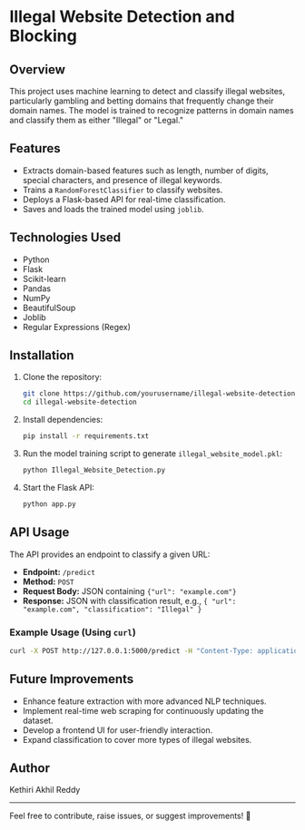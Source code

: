 # Illegal Website Detection and Blocking

## Overview
This project uses machine learning to detect and classify illegal websites, particularly gambling and betting domains that frequently change their domain names. The model is trained to recognize patterns in domain names and classify them as either "Illegal" or "Legal."

## Features
- Extracts domain-based features such as length, number of digits, special characters, and presence of illegal keywords.
- Trains a `RandomForestClassifier` to classify websites.
- Deploys a Flask-based API for real-time classification.
- Saves and loads the trained model using `joblib`.

## Technologies Used
- Python
- Flask
- Scikit-learn
- Pandas
- NumPy
- BeautifulSoup
- Joblib
- Regular Expressions (Regex)

## Installation
1. Clone the repository:
   ```bash
   git clone https://github.com/yourusername/illegal-website-detection.git
   cd illegal-website-detection
   ```
2. Install dependencies:
   ```bash
   pip install -r requirements.txt
   ```
3. Run the model training script to generate `illegal_website_model.pkl`:
   ```bash
   python Illegal_Website_Detection.py
   ```
4. Start the Flask API:
   ```bash
   python app.py
   ```

## API Usage
The API provides an endpoint to classify a given URL:
- **Endpoint:** `/predict`
- **Method:** `POST`
- **Request Body:** JSON containing `{"url": "example.com"}`
- **Response:** JSON with classification result, e.g., `{ "url": "example.com", "classification": "Illegal" }`

### Example Usage (Using `curl`)
```bash
curl -X POST http://127.0.0.1:5000/predict -H "Content-Type: application/json" -d '{"url": "1rajbet.in"}'
```

## Future Improvements
- Enhance feature extraction with more advanced NLP techniques.
- Implement real-time web scraping for continuously updating the dataset.
- Develop a frontend UI for user-friendly interaction.
- Expand classification to cover more types of illegal websites.

## Author
Kethiri Akhil Reddy

---
Feel free to contribute, raise issues, or suggest improvements! 🚀

